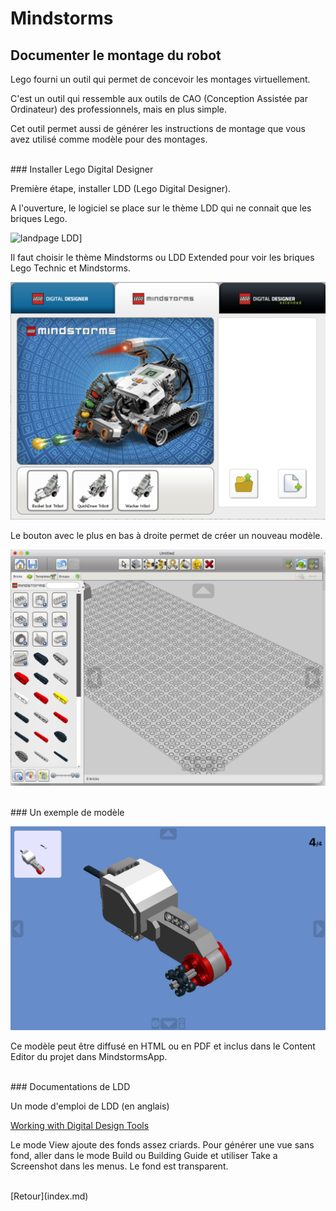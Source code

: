 # Mindstorms

## Documenter le montage du robot
 
Lego fourni un outil qui permet de concevoir les montages virtuellement. 

C'est un outil qui ressemble aux outils de CAO (Conception Assistée par Ordinateur) des professionnels, mais en plus simple.

Cet outil permet aussi de générer les instructions de montage que vous avez utilisé comme modèle pour des montages.


<div><br></div>
### Installer Lego Digital Designer

Première étape, installer LDD (Lego Digital Designer).

A l'ouverture, le logiciel se place sur le thème LDD qui ne connait que les briques Lego. 

![landpage LDD](images/LDD-Landpage)]

Il faut choisir le thème Mindstorms ou LDD Extended pour voir les briques Lego Technic et Mindstorms.

![LDD Mindstorms](images/LDD-Theme-Mindstorms.png)

Le bouton avec le plus en bas à droite permet de créer un nouveau modèle.

![Editeur CAO](images/LDD-Editeur-CAO.png)


<div><br></div>
### Un exemple de modèle 

![Exemple CAO](images/LDD-Build.png)

Ce modèle peut être diffusé en HTML ou en PDF et inclus dans le Content Editor du projet dans MindstormsApp.

<div><br></div>
### Documentations de LDD

Un mode d'emploi de LDD (en anglais) 

[Working with Digital Design Tools](https://moc.bricklink.com/pages/moc/help/topic.page?idmochelpcontents=70)

Le mode View ajoute des fonds assez criards. Pour générer une vue sans fond, aller dans le mode Build ou Building Guide et utiliser Take a Screenshot dans les menus. Le fond est transparent.

<div><br></div>
[Retour](index.md)
